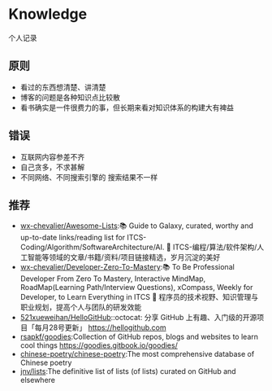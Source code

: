 # Knowledge

个人记录

## 原则

* 看过的东西想清楚、讲清楚
* 博客的问题是各种知识点比较散
* 看书确实是一件很费力的事，但长期来看对知识体系的构建大有裨益

## 错误

* 互联网内容参差不齐
* 自己贪多，不求甚解
* 不同网络、不同搜索引擎的 搜索结果不一样

## 推荐

* [wx-chevalier/Awesome-Lists](https://github.com/wx-chevalier/Awesome-Lists):📚 Guide to Galaxy, curated, worthy and up-to-date links/reading list for ITCS-Coding/Algorithm/SoftwareArchitecture/AI. 💫 ITCS-编程/算法/软件架构/人工智能等领域的文章/书籍/资料/项目链接精选，岁月沉淀的美好
* [wx-chevalier/Developer-Zero-To-Mastery](https://github.com/wx-chevalier/Developer-Zero-To-Mastery):📚 To Be Professional Developer From Zero To Mastery, Interactive MindMap, RoadMap(Learning Path/Interview Questions), xCompass, Weekly for Developer, to Learn Everything in ITCS 💫 程序员的技术视野、知识管理与职业规划，提高个人与团队的研发效能
* [521xueweihan/HelloGitHub](https://github.com/521xueweihan/HelloGitHub)::octocat: 分享 GitHub 上有趣、入门级的开源项目「每月28号更新」 https://hellogithub.com
* [rsapkf/goodies](https://github.com/rsapkf/goodies):Collection of GitHub repos, blogs and websites to learn cool things https://goodies.gitbook.io/goodies/
* [chinese-poetry/chinese-poetry](https://github.com/chinese-poetry/chinese-poetry):The most comprehensive database of Chinese poetry
* [jnv/lists](https://github.com/jnv/lists):The definitive list of lists (of lists) curated on GitHub and elsewhere
